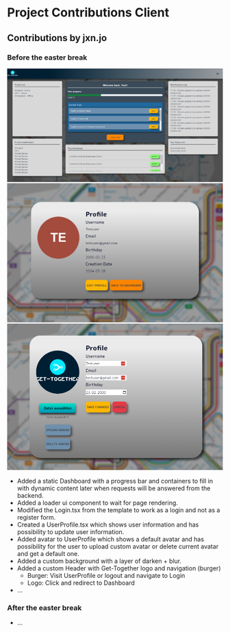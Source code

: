 # Project Contributions Client

## Contributions by jxn.jo

### Before the easter break
![Dash](/src/graphics/doc/Dashboard_v1.png) ![User Profile](/src/graphics/doc/UserProfile_v1.png) ![User Profile edit](/src/graphics/doc/UserProfile_edit_v1.png)

- Added a static Dashboard with a progress bar and containers to fill in with dynamic content later when requests will be answered from the backend.
- Added a loader ui component to wait for page rendering.
- Modified the Login.tsx from the template to work as a login and not as a register form.
- Created a UserProfile.tsx which shows user information and has possibility to update user information.
- Added avatar to UserProfile which shows a default avatar and has possibility for the user to upload custom avatar or delete current avatar and get a default one.
- Added a custom background with a layer of darken + blur.
- Added a custom Header with Get-Together logo and navigation (burger)
    - Burger: Visit UserProfile or logout and navigate to Login
    - Logo: Click and redirect to Dashboard
- ...

### After the easter break

- ...